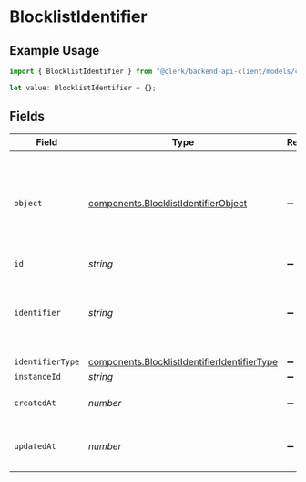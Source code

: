 # BlocklistIdentifier

## Example Usage

```typescript
import { BlocklistIdentifier } from "@clerk/backend-api-client/models/components";

let value: BlocklistIdentifier = {};
```

## Fields

| Field                                                                                                        | Type                                                                                                         | Required                                                                                                     | Description                                                                                                  |
| ------------------------------------------------------------------------------------------------------------ | ------------------------------------------------------------------------------------------------------------ | ------------------------------------------------------------------------------------------------------------ | ------------------------------------------------------------------------------------------------------------ |
| `object`                                                                                                     | [components.BlocklistIdentifierObject](../../models/components/blocklistidentifierobject.md)                 | :heavy_minus_sign:                                                                                           | String representing the object's type. Objects of the same type share the same value.<br/>                   |
| `id`                                                                                                         | *string*                                                                                                     | :heavy_minus_sign:                                                                                           | N/A                                                                                                          |
| `identifier`                                                                                                 | *string*                                                                                                     | :heavy_minus_sign:                                                                                           | An email address, email domain, phone number or web3 wallet.<br/>                                            |
| `identifierType`                                                                                             | [components.BlocklistIdentifierIdentifierType](../../models/components/blocklistidentifieridentifiertype.md) | :heavy_minus_sign:                                                                                           | N/A                                                                                                          |
| `instanceId`                                                                                                 | *string*                                                                                                     | :heavy_minus_sign:                                                                                           | N/A                                                                                                          |
| `createdAt`                                                                                                  | *number*                                                                                                     | :heavy_minus_sign:                                                                                           | Unix timestamp of creation<br/>                                                                              |
| `updatedAt`                                                                                                  | *number*                                                                                                     | :heavy_minus_sign:                                                                                           | Unix timestamp of last update.<br/>                                                                          |
